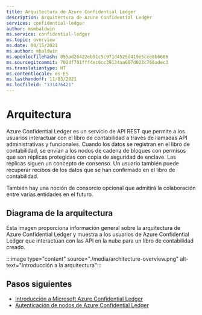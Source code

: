 ```yaml
---
title: Arquitectura de Azure Confidential Ledger
description: Arquitectura de Azure Confidential Ledger
services: confidential-ledger
author: msmbaldwin
ms.service: confidential-ledger
ms.topic: overview
ms.date: 04/15/2021
ms.author: mbaldwin
ms.openlocfilehash: 855ad26422eb91c5c971d4525d419e5cee8b6606
ms.sourcegitcommit: 702df701fff4ec6cc39134aa607d023c766adec3
ms.translationtype: HT
ms.contentlocale: es-ES
ms.lasthandoff: 11/03/2021
ms.locfileid: "131476421"
---
```

# <a name="architecture"></a>Arquitectura

Azure Confidential Ledger es un servicio de API REST que permite a los usuarios interactuar con el libro de contabilidad a través de llamadas API administrativas y funcionales.  Cuando los datos se registran en el libro de contabilidad, se envían a los nodos de cadena de bloques con permisos que son réplicas protegidas con copia de seguridad de enclave. Las réplicas siguen un concepto de consenso. Un usuario también puede recuperar recibos de los datos que se han confirmado en el libro de contabilidad.

También hay una noción de consorcio opcional que admitirá la colaboración entre varias entidades en el futuro.

## <a name="architecture-diagram"></a>Diagrama de la arquitectura

Esta imagen proporciona información general sobre la arquitectura de Azure Confidential Ledger y muestra a los usuarios de Azure Confidential Ledger que interactúan con las API en la nube para un libro de contabilidad creado.

:::image type="content" source="./media/architecture-overview.png" alt-text="Introducción a la arquitectura":::

## <a name="next-steps"></a>Pasos siguientes

- [Introducción a Microsoft Azure Confidential Ledger](overview.md)
- [Autenticación de nodos de Azure Confidential Ledger](authenticate-ledger-nodes.md)
